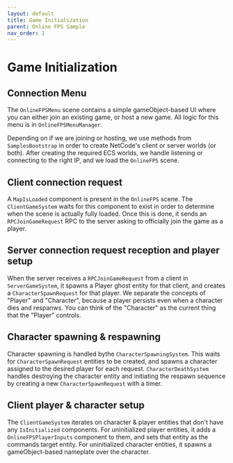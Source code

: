 ```yaml
---
layout: default
title: Game Initialization
parent: Online FPS Sample
nav_order: 1
---
```


# Game Initialization

## Connection Menu
The `OnlineFPSMenu` scene contains a simple gameObject-based UI where you can either join an existing game, or host a new game. All logic for this menu is in `OnlineFPSMenuManager`.

Depending on if we are joining or hosting, we use methods from `SamplesBootstrap` in order to create NetCode's client or server worlds (or both). After creating the required ECS worlds, we handle listening or connecting to the right IP, and we load the `OnlineFPS` scene.

## Client connection request
A `MapIsLoaded` component is present in the `OnlineFPS` scene. The `ClientGameSystem` waits for this component to exist in order to determine when the scene is actually fully loaded. Once this is done, it sends an `RPCJoinGameRequest` RPC to the server asking to officially join the game as a player.

## Server connection request reception and player setup
When the server receives a `RPCJoinGameRequest` from a client in `ServerGameSystem`, it spawns a Player ghost entity for that client, and creates a `CharacterSpawnRequest` for that player. We separate the concepts of "Player" and "Character", because a player persists even when a character dies and respanws. You can think of the "Character" as the current thing that the "Player" controls.

## Character spawning & respawning
Character spawning is handled bythe `CharacterSpawningSystem`. This waits for `CharacterSpawnRequest` entities to be created, and spawns a character assigned to the desired player for each request. `CharacterDeathSystem` handles destroying the character entity and initiating the respawn sequence by creating a new `CharacterSpawnRequest` with a timer. 

## Client player & character setup
The `ClientGameSystem` iterates on character & player entities that don't have any `IsInitialized` components. For uninitialized player entities, it adds a `OnlineFPSPlayerInputs` component to them, and sets that entity as the commands target entity. For uninitialized character entities, it spawns a gameObject-based nameplate over the character.